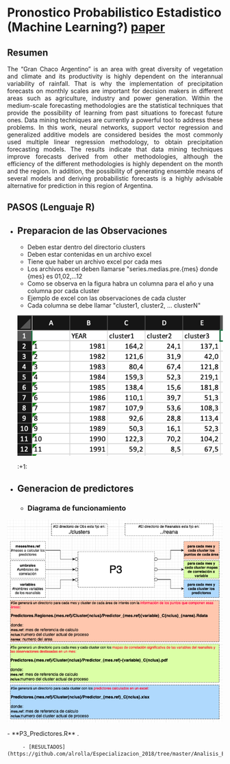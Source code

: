 # Pronostico Probabilistico Estadistico (Machine Learning?) [paper](https://www.dropbox.com/s/akhc6kb6493c1rd/TAAC-D-21-00248.pdf?dl=0)
## Resumen
<p align="justify" >
The “Gran Chaco Argentino” is an area with great diversity of vegetation and climate and its productivity is highly dependent on the interannual variability of rainfall. That is why the implementation of precipitation forecasts on monthly scales are important for decision makers in different areas such as agriculture, industry and power generation. Within the medium-scale forecasting methodologies are the statistical techniques that provide the possibility of learning from past situations to forecast future ones. Data mining techniques are currently a powerful tool to address these problems. In this work, neural networks, support vector regression and generalized additive models are considered besides the most commonly used multiple linear regression methodology, to obtain precipitation forecasting models. The results indicate that data mining techniques improve forecasts derived from other methodologies, although the efficiency of the different methodologies is highly dependent on the month and the region. In addition, the possibility of generating ensemble means of several models and deriving probabilistic forecasts is a highly advisable alternative for prediction in this region of Argentina.
</p>

## PASOS (Lenguaje R)
   - ## Preparacion de las Observaciones
      * Deben estar dentro del directorio clusters 
      * Deben estar contenidas en un archivo excel 
      * Tiene que haber un archivo excel por cada mes
      * Los archivos excel deben llamarse "series.medias.pre.{mes} donde {mes} es 01,02,...12  
      * Como se observa en la figura habra un columna para el año y una columna por cada cluster 
      * Ejemplo de excel con las observaciones de cada cluster
      * Cada columna se debe llamar "cluster1, cluster2, ... clusterN"

      <p align="center">
        <img src="./img/Observaciones.png" width="500"/>
      </p>
      :+1:
    
     
      
   - ## Generacion de predictores
      - ### Diagrama de funcionamiento
<p align="center">
  <img src="./img/P3.png" width="800"/>
</p>
      - **P3_Predictores.R** .  
     
         - [RESULTADOS](https://github.com/alrolla/Especializacion_2018/tree/master/Analisis_Exploratorio)
